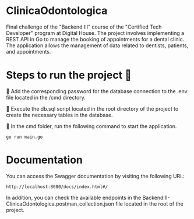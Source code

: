 # ClinicaOdontologica
Final challenge of the "Backend III" course of the "Certified Tech Developer" program at Digital House. The project involves implementing a REST API in Go to manage the booking of appointments for a dental clinic. The application allows the management of data related to dentists, patients, and appointments.

# Steps to run the project :rocket:
:cherry_blossom: Add the corresponding password for the database connection to the .env file located in the /cmd directory.

:cherry_blossom: Execute the db.sql script located in the root directory of the project to create the necessary tables in the database.

:cherry_blossom: In the cmd folder, run the following command to start the application.
```
go run main.go
```

# Documentation
You can access the Swagger documentation by visiting the following URL:
```
http://localhost:8080/docs/index.html#/
```

In addition, you can check the available endpoints in the BackendIII-ClinicaOdontologica.postman_collection.json file located in the root of the project.